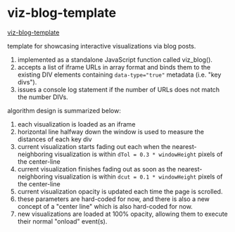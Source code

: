 # viz-blog-template

[viz-blog-template](https://github.com/dannyko/viz-blog-template) 

template for showcasing interactive visualizations via blog posts.

1. implemented as a standalone JavaScript function called viz_blog().
1. accepts a list of iframe URLs in array format and binds them to the existing DIV elements containing `data-type="true"` metadata (i.e. "key divs").
1. issues a console log statement if the number of URLs does not match the number DIVs.

algorithm design is summarized below:

1. each visualization is loaded as an iframe
1. horizontal line halfway down the window is used to measure the distances of each key div
1. current visualization starts fading out each when the nearest-neighboring visualization is within `dTol = 0.3 * windowHeight` pixels of the center-line
1. current visualization finishes fading out as soon as the nearest-neighboring visualization is within `dcut = 0.1 * windowHeight` pixels of the center-line
1. current visualization opacity is updated each time the page is scrolled.
1. these parameters are hard-coded for now, and there is also a new concept of a "center line" which is also hard-coded for now.
1. new visualizations are loaded at 100% opacity, allowing them to execute their normal "onload" event(s).